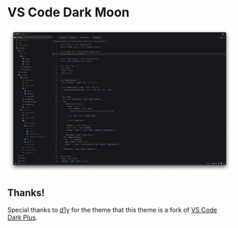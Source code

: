 # VS Code Dark Moon

![Screenshot of VS Code Dark Moon](https://github.com/sebkolind/vscode_dark_moon.zed/blob/main/screenshot.png)

## Thanks!

Special thanks to [d1y](https://github.com/d1y) for the theme that this theme is a fork of [VS Code Dark Plus](https://github.com/d1y/vscode_dark_plus.zed).
